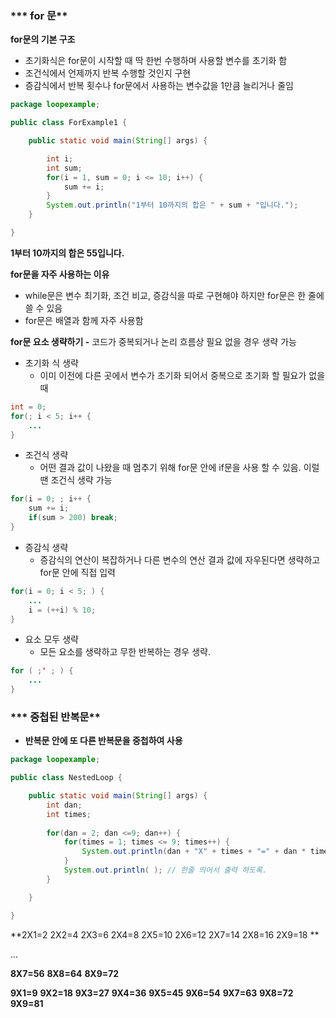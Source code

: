 ### *** for 문**

**for문의 기본 구조**

- 초기화식은 for문이 시작할 때 딱 한번 수행하며 사용할 변수를 초기화 함
- 조건식에서 언제까지 반복 수행할 것인지 구현
- 증감식에서 반복 횟수나 for문에서 사용하는 변수값을 1만큼 늘리거나 줄임

```java
package loopexample;

public class ForExample1 {

	public static void main(String[] args) {

		int i;
		int sum;
		for(i = 1, sum = 0; i <= 10; i++) {
			sum += i;
		}
		System.out.println("1부터 10까지의 합은 " + sum + "입니다.");
	}

}
```

**1부터 10까지의 합은 55입니다.**



**for문을 자주 사용하는 이유**

- while문은 변수 최기화, 조건 비교, 증감식을 따로 구현해야 하지만 for문은 한 줄에 쓸 수 있음
- for문은 배열과 함께 자주 사용함

**for문 요소 생략하기 -** 코드가 중복되거나 논리 흐름상 필요 없을 경우 생략 가능

- 초기화 식 생략
  - 이미 이전에 다른 곳에서 변수가 초기화 되어서 중복으로 초기화 할 필요가 없을 때

```java
int = 0;
for(; i < 5; i++ {
	...
}
```

- 조건식 생략
  - 어떤 결과 값이 나왔을 때 멈추기 위해 for문 안에 if문을 사용 할 수 있음. 이럴 땐 조건식 생략 가능

```java
for(i = 0; ; i++ {
	sum += i;
    if(sum > 200) break;
}
```

- 증감식 생략
  - 증감식의 연산이 복잡하거나 다른 변수의 연산 결과 값에 자우된다면 생략하고 for문 안에 직접 입력

```java
for(i = 0; i < 5; ) {
	...
    i = (++i) % 10;
}
```

- 요소 모두 생략
  - 모든 요소를 생략하고 무한 반복하는 경우 생략.

```java
for ( ;' ; ) {
	...
}
```



### *** 중첩된 반복문**

- **반복문 안에 또 다른 반복문을 중첩하여 사용**

```java
package loopexample;

public class NestedLoop {

	public static void main(String[] args) {
		int dan;
		int times;
		
		for(dan = 2; dan <=9; dan++) {
			for(times = 1; times <= 9; times++) {
				System.out.println(dan + "X" + times + "=" + dan * times);
			}
			System.out.println( ); // 한줄 띄어서 출력 하도록.
		}

	}

}
```

**2X1=2
2X2=4
2X3=6
2X4=8
2X5=10
2X6=12
2X7=14
2X8=16
2X9=18
**

...



**8X7=56**
**8X8=64**
**8X9=72**

**9X1=9**
**9X2=18**
**9X3=27**
**9X4=36**
**9X5=45**
**9X6=54**
**9X7=63**
**9X8=72**
**9X9=81**